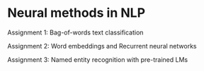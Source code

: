 # Neural methods in NLP

Assignment 1: Bag-of-words text classification

Assignment 2: Word embeddings and Recurrent neural networks

Assignment 3: Named entity recognition with pre-trained LMs
